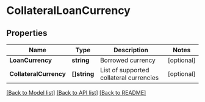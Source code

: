 # CollateralLoanCurrency

## Properties

Name | Type | Description | Notes
------------ | ------------- | ------------- | -------------
**LoanCurrency** | **string** | Borrowed currency | [optional] 
**CollateralCurrency** | **[]string** | List of supported collateral currencies | [optional] 

[[Back to Model list]](../README.md#documentation-for-models) [[Back to API list]](../README.md#documentation-for-api-endpoints) [[Back to README]](../README.md)


